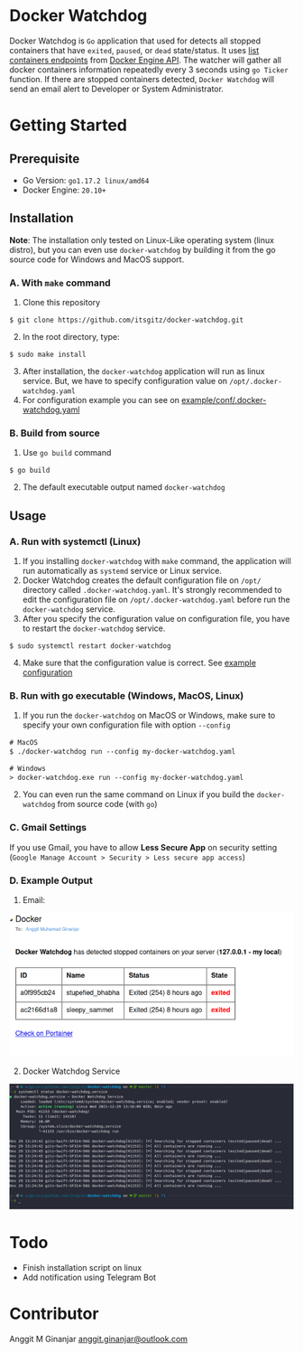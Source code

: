 # Docker Watchdog

Docker Watchdog is `Go` application that used for detects all stopped containers that have `exited`, `paused`, or `dead` state/status.
It uses [list containers endpoints](https://docs.docker.com/engine/api/v1.41/#operation/ContainerList) from
[Docker Engine API](https://docs.docker.com/engine/api/v1.41/#).
The watcher will gather all docker containers information repeatedly every 3 seconds using `go Ticker` function.
If there are stopped containers detected, `Docker Watchdog` will send an email alert to Developer or System Administrator.

# Getting Started

## Prerequisite
* Go Version: `go1.17.2 linux/amd64`
* Docker Engine: `20.10+`

## Installation

**Note**: The installation only tested on Linux-Like operating system (linux distro), but you can even use `docker-watchdog` by building it from the go source code for Windows and MacOS support.

### A. With `make` command
1. Clone this repository

```
$ git clone https://github.com/itsgitz/docker-watchdog.git
```

2. In the root directory, type:

```
$ sudo make install
```

3. After installation, the `docker-watchdog` application will run as linux service. But, we have to specify configuration value
on `/opt/.docker-watchdog.yaml`
4. For configuration example you can see on [example/conf/.docker-watchdog.yaml](./example/conf/.docker-watchdog.example.yaml)

### B. Build from source
1. Use `go build` command

```
$ go build
```

2. The default executable output named `docker-watchdog`

## Usage

### A. Run with systemctl (Linux)
1. If you installing `docker-watchdog` with `make` command, the application will run automatically as `systemd` service or Linux service.
2. Docker Watchdog creates the default configuration file on `/opt/` directory called `.docker-watchdog.yaml`. It's strongly
recommended to edit the configuration file on `/opt/.docker-watchdog.yaml` before run the `docker-watchdog` service.
3. After you specify the configuration value on configuration file, you have to restart the `docker-watchdog` service.

```
$ sudo systemctl restart docker-watchdog
```

4. Make sure that the configuration value is correct. See [example configuration](./example/conf/.docker-watchdog.example.yaml)

### B. Run with go executable (Windows, MacOS, Linux)

1. If you run the `docker-watchdog` on MacOS or Windows, make sure to specify your own configuration file with option `--config` 

```
# MacOS
$ ./docker-watchdog run --config my-docker-watchdog.yaml
```

```
# Windows
> docker-watchdog.exe run --config my-docker-watchdog.yaml
```

2. You can even run the same command on Linux if you build the `docker-watchdog` from source code (with `go`)

### C. Gmail Settings

If you use Gmail, you have to allow **Less Secure App** on security setting (`Google Manage Account > Security > Less secure app access`)

### D. Example Output

1. Email:

![alt text](./docs/images/docker-watchdog-email.png "Docker Watchdog - Email")

2. Docker Watchdog Service

![alt text](./docs/images/docker-watchdog-service.png "Docker Watchdog - Service")

# Todo

* Finish installation script on linux
* Add notification using Telegram Bot

# Contributor

Anggit M Ginanjar <anggit.ginanjar@outlook.com>
